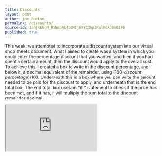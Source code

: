 ```yaml
---
title: Discounts
layout: post
author: joe.burton
permalink: /discounts/
source-id: 1ahjRkUgM_RSNmpAC4bLMIjE9YIIhp3KulK6RJ0mO2FE
published: true
---
```

This week, we attempted to incorporate a discount system into our virtual shop sheets document. What I aimed to create was a system in which you could enter the percentage discount that you wanted, and then if you had spent a certain amount, then the discount would apply to the overall cost. To achieve this, I created a box to write in the discount percentage, and below it, a decimal equivalent of the remainder, using (100-*discount percentage*)/100. Underneath this is a box where you can write the amount needed to be paid for the discount to apply, and underneath that is the end total box. The end total box uses an *if * statement to check if the price has been met, and if it has, it will multiply the sum total to the discount remainder decimal.

<iframe src="https://docs.google.com/spreadsheets/d/e/2PACX-1vQoF-WND7TxbcH_fMH5zqx6rM-DhzeYmk6MBZIOUduS5YIjI1IrvFrZ6Ylng8ei5X7HrGZ0XiCbMrjA/pubhtml?widget=true&amp;headers=false"></iframe>
